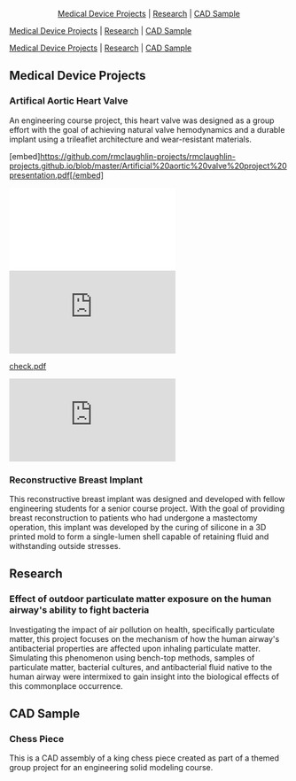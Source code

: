 <p align="center">
  <a href="https://rmclaughlin-projects.github.io/#medical-device-projects">Medical Device Projects</a> | 
  <a href="https://rmclaughlin-projects.github.io/#research">Research</a> | 
  <a href="https://rmclaughlin-projects.github.io/#cad-sample">CAD Sample</a>
</p>

<p>
  <a href="https://rmclaughlin-projects.github.io/#medical-device-projects">Medical Device Projects</a> | 
  <a href="https://rmclaughlin-projects.github.io/#research">Research</a> | 
  <a href="https://rmclaughlin-projects.github.io/#cad-sample">CAD Sample</a>
</p>

[Medical Device Projects](https://rmclaughlin-projects.github.io/#medical-device-projects) | [Research](https://rmclaughlin-projects.github.io/#research) | [CAD Sample](https://rmclaughlin-projects.github.io/#cad-sample)

## Medical Device Projects

### Artifical Aortic Heart Valve

An engineering course project, this heart valve was designed as a group effort with the goal of achieving natural valve hemodynamics and a durable implant using a trileaflet architecture and wear-resistant materials.

[embed]https://github.com/rmclaughlin-projects/rmclaughlin-projects.github.io/blob/master/Artificial%20aortic%20valve%20project%20presentation.pdf[/embed]

<embed src="/blob/master/Artificial%20aaortic%20avalve%20aproject%20apresentation.pdf" type="application/pdf">
</embed>

<embed src="https://rmclaughlin-projects.github.io/Artificial%20aortic%20valve%20project%20presentation.pdf" type="application/pdf">

<object data="https://github.com/rmclaughlin-projects/rmclaughlin-projects.github.io/blob/master/Artificial%20aortic%20valve%20project%20presentation.pdf" type="application/pdf" width="100%">
</object>

[check.pdf](https://rmclaughlin-projects.github.io/Artificial%20aortic%20valve%20project%20presentation.pdf)

<object data="https://rmclaughlin-projects.github.io/Artificial%20aortic%20valve%20project%20presentation.pdf" type="application/pdf" width="2000px" height="1125px">
  <embed src="https://rmclaughlin-projects.github.io/Artificial%20aortic%20valve%20project%20presentation.pdf" type="application/pdf" />
</object>

### Reconstructive Breast Implant

This reconstructive breast implant was designed and developed with fellow engineering students for a senior course project. With the goal of providing breast reconstruction to patients who had undergone a mastectomy operation, this implant was developed by the curing of silicone in a 3D printed mold to form a single-lumen shell capable of retaining fluid and withstanding outside stresses.

## Research

### Effect of outdoor particulate matter exposure on the human airway's ability to fight bacteria

Investigating the impact of air pollution on health, specifically particulate matter, this project focuses on the mechanism of how the human airway's antibacterial properties are affected upon inhaling particulate matter. Simulating this phenomenon using bench-top methods, samples of particulate matter, bacterial cultures, and antibacterial fluid native to the human airway were intermixed to gain insight into the biological effects of this commonplace occurrence.

## CAD Sample

### Chess Piece

This is a CAD assembly of a king chess piece created as part of a themed group project for an engineering solid modeling course.


